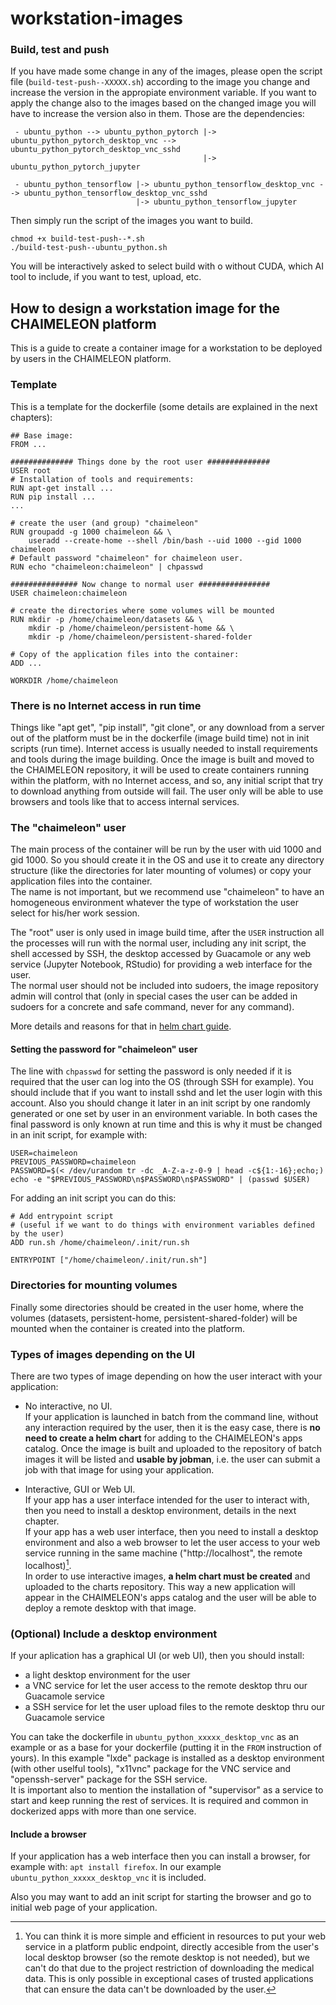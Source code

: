 # workstation-images

### Build, test and push
If you have made some change in any of the images, please open the script file (`build-test-push--XXXXX.sh`) according to the image you change and increase the version in the appropiate environment variable.
If you want to apply the change also to the images based on the changed image you will have to increase the version also in them.
Those are the dependencies:
```
 - ubuntu_python --> ubuntu_python_pytorch |-> ubuntu_python_pytorch_desktop_vnc --> ubuntu_python_pytorch_desktop_vnc_sshd
                                           |-> ubuntu_python_pytorch_jupyter
 
 - ubuntu_python_tensorflow |-> ubuntu_python_tensorflow_desktop_vnc --> ubuntu_python_tensorflow_desktop_vnc_sshd
                            |-> ubuntu_python_tensorflow_jupyter
```
Then simply run the script of the images you want to build.
```
chmod +x build-test-push--*.sh
./build-test-push--ubuntu_python.sh
```
You will be interactively asked to select build with o without CUDA, which AI tool to include, if you want to test, upload, etc.


## How to design a workstation image for the CHAIMELEON platform
This is a guide to create a container image for a workstation to be deployed by users in the CHAIMELEON platform.

### Template
This is a template for the dockerfile (some details are explained in the next chapters):
```
## Base image:
FROM ...

############## Things done by the root user ##############
USER root
# Installation of tools and requirements:
RUN apt-get install ...
RUN pip install ...
...

# create the user (and group) "chaimeleon"
RUN groupadd -g 1000 chaimeleon && \
    useradd --create-home --shell /bin/bash --uid 1000 --gid 1000 chaimeleon 
# Default password "chaimeleon" for chaimeleon user. 
RUN echo "chaimeleon:chaimeleon" | chpasswd

############### Now change to normal user ################
USER chaimeleon:chaimeleon

# create the directories where some volumes will be mounted
RUN mkdir -p /home/chaimeleon/datasets && \
    mkdir -p /home/chaimeleon/persistent-home && \
    mkdir -p /home/chaimeleon/persistent-shared-folder
    
# Copy of the application files into the container:
ADD ...

WORKDIR /home/chaimeleon
```

### There is no Internet access in run time
Things like "apt get", "pip install", "git clone", or any download from a server out of the platform must be in the dockerfile (image build time) not in init scripts (run time). 
Internet access is usually needed to install requirements and tools during the image building. 
Once the image is built and moved to the CHAIMELEON repository, it will be used to create containers running within the platform, with no Internet access, 
and so, any initial script that try to download anything from outside will fail. 
The user only will be able to use browsers and tools like that to access internal services.

### The "chaimeleon" user 
The main process of the container will be run by the user with uid 1000 and gid 1000. 
So you should create it in the OS and use it to create any directory structure (like the directories for later mounting of volumes) 
or copy your application files into the container.  
The name is not important, but we recommend use "chaimeleon" to have an homogeneous environment whatever the type of workstation the user select for his/her work session.

The "root" user is only used in image build time, 
after the `USER` instruction all the processes will run with the normal user, including any init script, the shell accessed by SSH, 
the desktop accessed by Guacamole or any web service (Jupyter Notebook, RStudio) for providing a web interface for the user.  
The normal user should not be included into sudoers, the image repository admin will control that 
(only in special cases the user can be added in sudoers for a concrete and safe command, never for any command).

More details and reasons for that in [helm chart guide](https://github.com/chaimeleon-eu/helm-chart-common).

#### Setting the password for "chaimeleon" user
The line with `chpasswd` for setting the password is only needed if it is required that the user can log into the OS (through SSH for example).
You should include that if you want to install sshd and let the user login with this account.
Also you should change it later in an init script by one randomly generated or one set by user in an environment variable. 
In both cases the final password is only known at run time and this is why it must be changed in an init script, for example with:  
``` 
USER=chaimeleon
PREVIOUS_PASSWORD=chaimeleon
PASSWORD=$(< /dev/urandom tr -dc _A-Z-a-z-0-9 | head -c${1:-16};echo;)
echo -e "$PREVIOUS_PASSWORD\n$PASSWORD\n$PASSWORD" | (passwd $USER)
```

For adding an init script you can do this: 
```
# Add entrypoint script
# (useful if we want to do things with environment variables defined by the user)
ADD run.sh /home/chaimeleon/.init/run.sh

ENTRYPOINT ["/home/chaimeleon/.init/run.sh"]
```

### Directories for mounting volumes
Finally some directories should be created in the user home, where the volumes (datasets, persistent-home, persistent-shared-folder) 
will be mounted when the container is created into the platform.

### Types of images depending on the UI
There are two types of image depending on how the user interact with your application:

 - No interactive, no UI.  
   If your application is launched in batch from the command line, without any interaction required by the user, 
   then it is the easy case, there is **no need to create a helm chart** for adding to the CHAIMELEON's apps catalog. 
   Once the image is built and uploaded to the repository of batch images it will be listed and **usable by jobman**, 
   i.e. the user can submit a job with that image for using your application.
   
 - Interactive, GUI or Web UI.  
   If your app has a user interface intended for the user to interact with, then you need to install a desktop environment, details in the next chapter.  
   If your app has a web user interface, then you need to install a desktop environment and also a web browser 
   to let the user access to your web service running in the same machine ("http://localhost", the remote localhost)[^note].  
   In order to use interactive images, **a helm chart must be created** and uploaded to the charts repository. 
   This way a new application will appear in the CHAIMELEON's apps catalog and the user will be able to deploy a remote desktop with that image.
   
[^note]: You can think it is more simple and efficient in resources to put your web service in a platform public endpoint, 
         directly accesible from the user's local desktop browser (so the remote desktop is not needed), 
         but we can't do that due to the project restriction of downloading the medical data. 
         This is only possible in exceptional cases of trusted applications that can ensure the data can't be downloaded by the user.  
   
### (Optional) Include a desktop environment

If your aplication has a graphical UI (or web UI), then you should install:
 - a light desktop environment for the user 
 - a VNC service for let the user access to the remote desktop thru our Guacamole service
 - a SSH service for let the user upload files to the remote desktop thru our Guacamole service
 
You can take the dockerfile in `ubuntu_python_xxxxx_desktop_vnc` as an example or as a base for your dockerfile (putting it in the `FROM` instruction of yours).
In this example "lxde" package is installed as a desktop environment (with other uselful tools), "x11vnc" package for the VNC service
and "openssh-server" package for the SSH service.  
It is important also to mention the installation of "supervisor" as a service to start and keep running the rest of services. 
It is required and common in dockerized apps with more than one service.
  
#### Include a browser 
If your application has a web interface then you can install a browser, for example with: ``` apt install firefox ```.
In our example `ubuntu_python_xxxxx_desktop_vnc` it is included.

Also you may want to add an init script for starting the browser and go to initial web page of your application.
  

